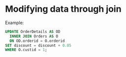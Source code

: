 # Modifying data through join

Example:

```sql
UPDATE OrderDetails AS OD
  INNER JOIN Orders AS O
  ON OD.orderid = O.orderid
SET discount = discount + 0.05
WHERE O.custid = 1;
```